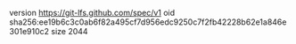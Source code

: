 version https://git-lfs.github.com/spec/v1
oid sha256:ee19b6c3c0ab6f82a495cf7d956edc9250c7f2fb42228b62e1a846e301e910c2
size 2044
